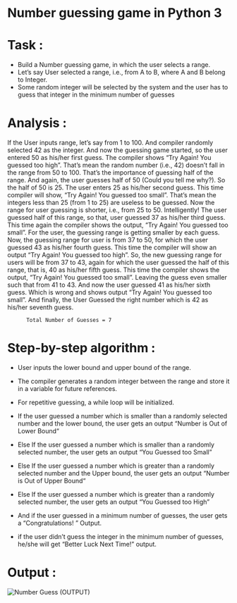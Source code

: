 # Number guessing game in Python 3

# Task : 
  -  Build a Number guessing game, in which the user selects a range.
  -  Let’s say User selected a range, i.e., from A to B, where A and B belong to Integer.
  -  Some random integer will be selected by the system and the user has to guess that integer in the minimum number of guesses

# Analysis :
If the User inputs range, let’s say from 1 to 100. And compiler randomly selected 42 as the integer. And now the guessing game started, so the user entered 50 as his/her first guess. The compiler shows “Try Again! You guessed too high”. That’s mean the random number (i.e., 42) doesn’t fall in the range from 50 to 100. That’s the importance of guessing half of the range. And again, the user guesses half of 50 (Could you tell me why?). So the half of 50 is 25. The user enters 25 as his/her second guess. This time compiler will show, “Try Again! You guessed too small”. That’s mean the integers less than 25 (from 1 to 25) are useless to be guessed. Now the range for user guessing is shorter, i.e., from 25 to 50. Intelligently! The user guessed half of this range, so that, user guessed 37 as his/her third guess.  This time again the compiler shows the output, “Try Again! You guessed too small”. For the user, the guessing range is getting smaller by each guess. Now, the guessing range for user is from 37 to 50, for which the user guessed 43 as his/her fourth guess. This time the compiler will show an output “Try Again! You guessed too high”. So, the new guessing range for users will be from 37 to 43, again for which the user guessed the half of this range, that is, 40 as his/her fifth guess.  This time the compiler shows the output, “Try Again! You guessed too small”. Leaving the guess even smaller such that from 41 to 43. And now the user guessed 41 as his/her sixth guess. Which is wrong and shows output “Try Again! You guessed too small”. And finally, the User Guessed the right number which is 42 as his/her seventh guess.

          Total Number of Guesses = 7

# Step-by-step algorithm :
-  User inputs the lower bound and upper bound of the range.
-  The compiler generates a random integer between the range and store it in a variable for future references.
-  For repetitive guessing, a while loop will be initialized.
-  If the user guessed a number which is smaller than a randomly selected number and the lower bound, the user gets an output “Number is Out of Lower Bound“
-  Else If the user guessed a number which is smaller than a randomly selected number, the user gets an output “You Guessed too Small”
-  Else If the user guessed a number which is greater than a randomly selected number and the Upper bound, the user gets an output “Number is Out of Upper Bound“
-  Else If the user guessed a number which is greater than a randomly selected number, the user gets an output “You Guessed too High”
-  And if the user guessed in a minimum number of guesses, the user gets a “Congratulations! ” Output.


-  if the user didn’t guess the integer in the minimum number of guesses, he/she will get “Better Luck Next Time!” output.

# Output :
![Number Guess (OUTPUT)](https://github.com/user-attachments/assets/118fd14d-8df0-4a4a-91db-57697268f436)

